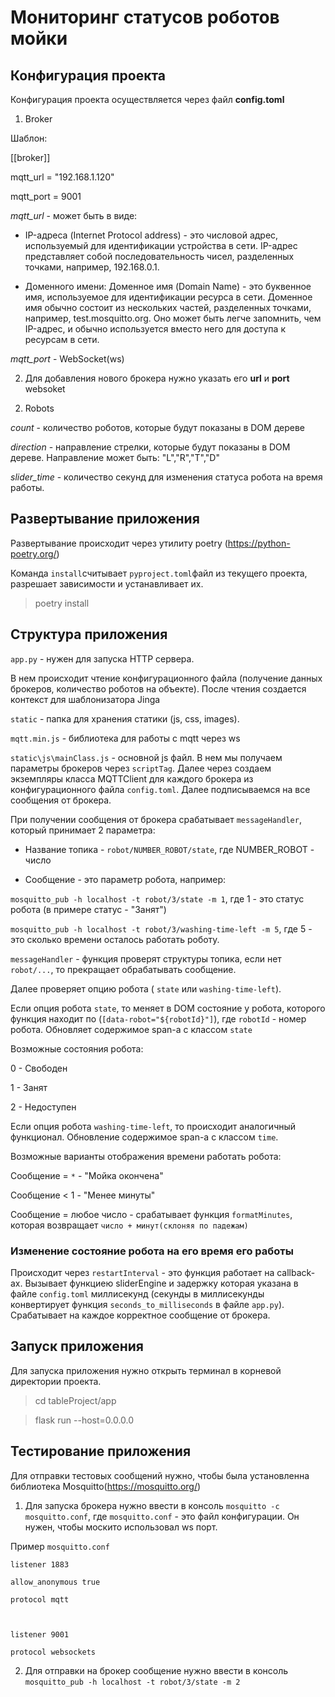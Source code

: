 
# Мониторинг статусов роботов мойки

## Конфигурация проекта

Конфигурация проекта осуществляется через файл **config.toml**

  

1) Broker

Шаблон:

[[broker]]

mqtt_url = "192.168.1.120"

mqtt_port = 9001

*mqtt_url* - может быть в виде:

  

- IP-адреса (Internet Protocol address) - это числовой адрес, используемый для идентификации устройства в сети. IP-адрес представляет собой последовательность чисел, разделенных точками, например, 192.168.0.1.

- Доменного имени: Доменное имя (Domain Name) - это буквенное имя, используемое для идентификации ресурса в сети. Доменное имя обычно состоит из нескольких частей, разделенных точками, например, test.mosquitto.org. Оно может быть легче запомнить, чем IP-адрес, и обычно используется вместо него для доступа к ресурсам в сети.

  

*mqtt_port* - WebSocket(ws)

  

2. Для добавления нового брокера нужно указать его **url** и **port** websoket

  

2) Robots

*count* - количество роботов, которые будут показаны в DOM дереве

*direction* - направление стрелки, которые будут показаны в DOM дереве. Направление может быть: "L","R","T","D"

*slider_time* - количество секунд для изменения статуса робота на время работы.

  

## Развертывание приложения

Развертывание происходит через утилиту poetry (https://python-poetry.org/)

Команда `install`считывает `pyproject.toml`файл из текущего проекта, разрешает зависимости и устанавливает их.

  

> poetry install

  

## Структура приложения

`app.py` - нужен для запуска HTTP сервера.

В нем происходит чтение конфигурационного файла (получение данных брокеров, количество роботов на объекте). После чтения создается контекст для шаблонизатора Jinga

`static` - папка для хранения статики (js, css, images).

`mqtt.min.js` - библиотека для работы с mqtt через ws

`static\js\mainClass.js` - основной js файл. В нем мы получаем параметры брокеров через `scriptTag`. Далее через создаем экземпляры класса MQTTClient для каждого брокера из конфигурационного файла `config.toml`. Далее подписываемся на все сообщения от брокера.

При получении сообщения от брокера срабатывает `messageHandler`, который принимает 2 параметра:

  

- Название топика - `robot/NUMBER_ROBOT/state`, где NUMBER_ROBOT - число

- Сообщение - это параметр робота, например:

`mosquitto_pub -h localhost -t robot/3/state -m 1`, где 1 - это статус робота (в примере статус - "Занят")

`mosquitto_pub -h localhost -t robot/3/washing-time-left -m 5`, где 5 - это сколько времени осталось работать роботу.

`messageHandler` - функция проверят структуры топика, если нет `robot/...`, то прекращает обрабатывать сообщение.

Далее проверяет опцию робота ( `state` или `washing-time-left`).

Если опция робота `state`, то меняет в DOM состояние у робота, которого функция находит по (`[data-robot="${robotId}"]`), где `robotId` - номер робота. Обновляет содержимое span-a с классом `state`

Возможные состояния робота:

0 - Свободен

1 - Занят

2 - Недоступен

Если опция робота `washing-time-left`, то происходит аналогичный функционал. Обновление содержимое span-a с классом `time`.

Возможные варианты отображения времени работать робота:

Сообщение = `*` - "Мойка окончена"

Сообщение < 1 - "Менее минуты"

Сообщение = любое число - срабатывает функция `formatMinutes`, которая возвращает `число + минут(склоняя по падежам)`

  

### Изменение состояние робота на его время его работы

Происходит через `restartInterval` - это функция работает на callback-ах. Вызывает функциею sliderEngine и задержку которая указана в файле `config.toml` миллисекунд (секунды в миллисекунды конвертирует функция `seconds_to_milliseconds` в файле `app.py`). Срабатывает на каждое корректное сообщение от брокера.

  
  

## Запуск приложения

Для запуска приложения нужно открыть терминал в корневой директории проекта.

> cd tableProject/app

> flask run --host=0.0.0.0

  

## Тестирование приложения

  

Для отправки тестовых сообщений нужно, чтобы была установленна библиотека Mosquitto(https://mosquitto.org/)

1) Для запуска брокера нужно ввести в консоль `mosquitto -c mosquitto.conf`, где `mosquitto.conf` - это файл конфигурации. Он нужен, чтобы москито использовал ws порт.

Пример `mosquitto.conf`

    listener 1883
    
    allow_anonymous true
    
    protocol mqtt
    
      
    
    listener 9001
    
    protocol websockets

2) Для отправки на брокер сообщение нужно ввести в консоль `mosquitto_pub -h localhost -t robot/3/state -m 2`
